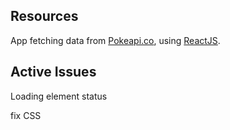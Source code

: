 ## Resources

App fetching data from [Pokeapi.co](https://pokeapi.co/), using [ReactJS](https://reactjs.org/).

## Active Issues


Loading element status

fix CSS